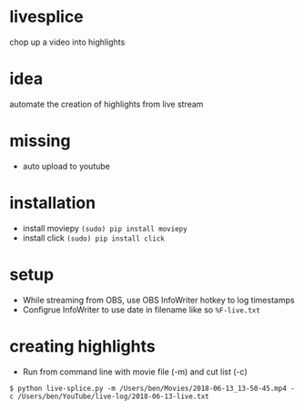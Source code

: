 # livesplice
chop up a video into highlights

# idea
automate the creation of highlights from live stream

# missing
- auto upload to youtube

# installation
- install moviepy `(sudo) pip install moviepy`
- install click `(sudo) pip install click`

# setup
- While streaming from OBS, use OBS InfoWriter hotkey to log timestamps
- Configrue InfoWriter to use date in filename like so  `%F-live.txt`

# creating highlights
- Run from command line with movie file (-m) and cut list (-c)

`$ python live-splice.py -m /Users/ben/Movies/2018-06-13_13-50-45.mp4 -c /Users/ben/YouTube/live-log/2018-06-13-live.txt
`